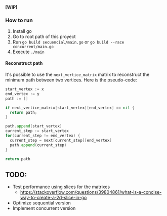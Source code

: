 #### \[WIP\]

### How to run
1. Install go
2. Go to root path of this proyect
3. Run `go build secuencial/main.go` or `go build --race concurrent/main.go`
4. Execute `./main`


#### Reconstruct path
It's possible to use the `next_vertice_matrix` matrix to reconstruct the minimum path between two vertices.
Here is the pseudo-code:
```go
start_vertex := x
end_vertex := y
path := []

if next_vertice_matrix[start_vertex][end_vertex] == nil {
  return path;
}

path.append(start_vertex)
current_step := start_vertex
for(current_step != end_vertex) {
  current_step = next[current_step][end_vertex]
  path.append(current_step)
}

return path
```




## TODO:

* Test performance using slices for the matrixes
  * https://stackoverflow.com/questions/39804861/what-is-a-concise-way-to-create-a-2d-slice-in-go
* Optimize sequential version
* Implement concurrent version